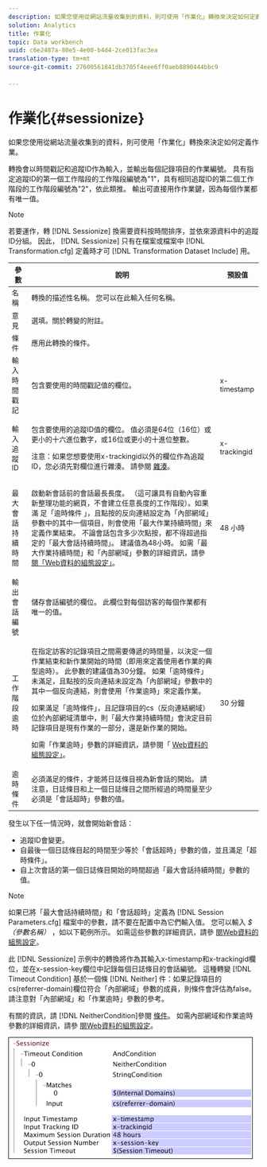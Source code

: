 ```yaml
---
description: 如果您使用從網站流量收集到的資料，則可使用「作業化」轉換來決定如何定義作業。
solution: Analytics
title: 作業化
topic: Data workbench
uuid: c6e2487a-80e5-4e00-b4d4-2ce013fac3ea
translation-type: tm+mt
source-git-commit: 27600561841db3705f4eee6ff0aeb8890444bbc9

---
```



# 作業化{#sessionize}

如果您使用從網站流量收集到的資料，則可使用「作業化」轉換來決定如何定義作業。

轉換會以時間戳記和追蹤ID作為輸入，並輸出每個記錄項目的作業編號。 具有指定追蹤ID的第一個工作階段的工作階段編號為&quot;1&quot;，具有相同追蹤ID的第二個工作階段的工作階段編號為&quot;2&quot;，依此類推。 輸出可直接用作作業鍵，因為每個作業都有唯一值。

>[!NOTE]
>
>若要運作，轉 [!DNL Sessionize] 換需要資料按時間排序，並依來源資料中的追蹤ID分組。 因此， [!DNL Sessionize] 只有在檔案或檔案中 [!DNL Transformation.cfg] 定義時才可 [!DNL Transformation Dataset Include] 用。

<table id="table_34984DF9340149C0A5016F08EABAD158"> 
 <thead> 
  <tr> 
   <th colname="col1" class="entry"> 參數 </th> 
   <th colname="col2" class="entry"> 說明 </th> 
   <th colname="col3" class="entry"> 預設值 </th> 
  </tr> 
 </thead>
 <tbody> 
  <tr> 
   <td colname="col1"> 名稱 </td> 
   <td colname="col2"> 轉換的描述性名稱。 您可以在此輸入任何名稱。 </td> 
   <td colname="col3"> </td> 
  </tr> 
  <tr> 
   <td colname="col1"> 意見 </td> 
   <td colname="col2"> 選填。關於轉變的附註。 </td> 
   <td colname="col3"> </td> 
  </tr> 
  <tr> 
   <td colname="col1"> 條件 </td> 
   <td colname="col2"> 應用此轉換的條件。 </td> 
   <td colname="col3"> </td> 
  </tr> 
  <tr> 
   <td colname="col1"> 輸入時間戳記 </td> 
   <td colname="col2"> 包含要使用的時間戳記值的欄位。 </td> 
   <td colname="col3"> x-timestamp </td> 
  </tr> 
  <tr> 
   <td colname="col1"> 輸入追蹤ID </td> 
   <td colname="col2"> <p>包含要使用的追蹤ID值的欄位。 值必須是64位（16位）或更小的十六進位數字，或16位或更小的十進位整數。 </p> <p> <p>注意：如果您想要使用x-trackingid以外的欄位作為追蹤ID，您必須先對欄位進行雜湊。 請參閱 <a href="../../../../../home/c-dataset-const-proc/c-data-trans/c-transf-types/c-standard-transf/c-hash.md#concept-9c353923264941c3aea4428fed66d369"> 雜湊</a>。 </p> </p> </td> 
   <td colname="col3"> x-trackingid </td> 
  </tr> 
  <tr> 
   <td colname="col1"> <p>最大會話持續時間 </p> </td> 
   <td colname="col2">啟動新會話前的會話最長長度。 （這可讓具有自動內容重新整理功能的網頁，不會建立任意長度的工作階段）。如果滿 <span class="wintitle"> 足「逾時條件</span> 」，且點按的反向連結設定為「內部網域」參數中的其中一個項目，則會使用「最大作業持續時間」來定義作業結束。 不論會話包含多少次點按，都不得超過指定的「最大會話持續時間」。 建議值為48小時。 如需「最大作業持續時間」和「內部網域」參數的詳細資訊，請參 <a href="../../../../../home/c-dataset-const-proc/c-config-web-data/c-config-web-data.md#concept-9a306b65483a484bb3f6f3c1d7e77519"> 閱「Web資料的組態設定」</a>。 </td> 
   <td colname="col3"> 48 小時 </td> 
  </tr> 
  <tr> 
   <td colname="col1"> 輸出會話編號 </td> 
   <td colname="col2"> 儲存會話編號的欄位。 此欄位對每個訪客的每個作業都有唯一的值。 </td> 
   <td colname="col3"> </td> 
  </tr> 
  <tr> 
   <td colname="col1"> 工作階段逾時 </td> 
   <td colname="col2"> <p>在指定訪客的記錄項目之間需要傳遞的時間量，以決定一個作業結束和新作業開始的時間（即用來定義使用者作業的典型逾時）。 此參數的建議值為30分鐘。 如果「逾時條件」未滿足，且點按的反向連結未設定為「內部網域」參數中的其中一個反向連結，則會使用「作業逾時」來定義作業。 </p> <p> 如果滿足「逾時條件」，且記錄項目的cs（反向連結網域）位於內部網域清單中，則「最大作業持續時間」會決定目前記錄項目是現有作業的一部分，還是新作業的開始。 </p> <p> 如需「作業逾時」參數的詳細資訊，請參閱「 <a href="../../../../../home/c-dataset-const-proc/c-config-web-data/c-config-web-data.md#concept-9a306b65483a484bb3f6f3c1d7e77519"> Web資料的組態設定」</a>。 </p> </td> 
   <td colname="col3"> 30 分鐘 </td> 
  </tr> 
  <tr> 
   <td colname="col1"> 逾時條件 </td> 
   <td colname="col2"> 必須滿足的條件，才能將日誌條目視為新會話的開始。 請注意，日誌條目和上一個日誌條目之間所經過的時間量至少必須是「會話超時」參數的值。 </td> 
   <td colname="col3"> </td> 
  </tr> 
 </tbody> 
</table>

發生以下任一情況時，就會開始新會話：

* 追蹤ID會變更。
* 自最後一個日誌條目起的時間至少等於「會話超時」參數的值，並且滿足「超時條件」。
* 自上次會話的第一個日誌條目開始的時間超過「最大會話持續時間」參數的值。

>[!NOTE]
>
>如果已將「最大會話持續時間」和「會話超時」定義為 [!DNL Session Parameters.cfg] 檔案中的參數，請不要在配置中為它們輸入值。 您可以輸入 *$（參數名稱）* ，如以下範例所示。 如需這些參數的詳細資訊，請參 [閱Web資料的組態設定](../../../../../home/c-dataset-const-proc/c-config-web-data/c-config-web-data.md#concept-9a306b65483a484bb3f6f3c1d7e77519)。

此 [!DNL Sessionize] 示例中的轉換將作為其輸入x-timestamp和x-trackingid欄位，並在x-session-key欄位中記錄每個日誌條目的會話編號。 這種轉變 [!DNL Timeout Condition] 基於一個條 [!DNL Neither] 件：如果記錄項目的cs(referrer-domain)欄位符合「內部網域」參數的成員，則條件會評估為false。 請注意對「內部網域」和「作業逾時」參數的參考。

有關的資訊，請 [!DNL NeitherCondition]參閱 [條件](../../../../../home/c-dataset-const-proc/c-conditions/c-abt-cond.md)。 如需內部網域和作業逾時參數的詳細資訊，請參 [閱Web資料的組態設定](../../../../../home/c-dataset-const-proc/c-config-web-data/c-config-web-data.md#concept-9a306b65483a484bb3f6f3c1d7e77519)。

![](assets/cfg_TransformationType_Sessionize.png)

